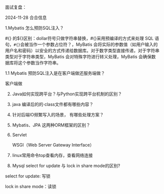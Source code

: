 面试复盘：

2024-11-28 合合信息

1.Mybatis 怎么预防SQL注入？

#{} 的${}区别：dollar符号只做字符串替换，#{}采用预编译的方式来处理 SQL 语句，`#{}`会被当作一个参数占位符？，MyBatis 会将实际的参数值（如用户输入的用户名和密码）以安全的方式传递给数据库。对于数字类型直接传递，对于字符串类型对于字符串类型，MyBatis 会对特殊字符进行转义处理，MyBatis 会确保数据库将这个参数当作字符串。

1.1 Mybatis 预防SQL注入是在客户端做还服务端做？

客户端做

2. Java如何实现跨平台？与Python实现跨平台机制的区别？

3. java 编译后的的·class文件都有哪些内容？

4. 针对后端IO频繁写入的场景， 有哪些处理方案？

5. Mybatis、JPA 这两种ORM框架的区别？

6. Servlet 

   WSGI（Web Server Gateway Interface）

7. linux常用命令top查看内存，查看网络连接

8. Mysql select for update 与 lock in share mode的区别?

select for update: 写锁

lock in share mode：读锁

